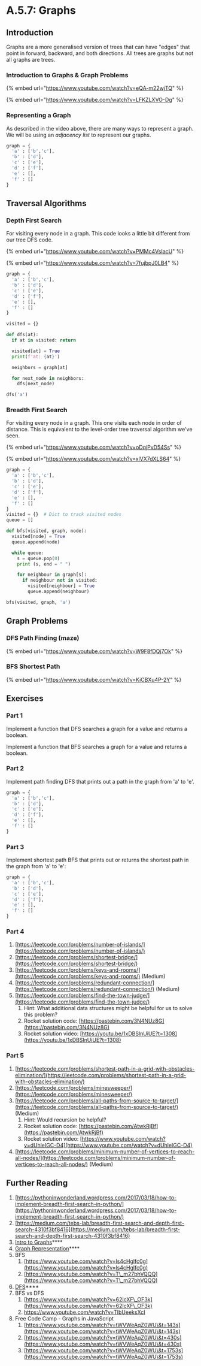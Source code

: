 # A.5.7: Graphs

## Introduction

Graphs are a more generalised version of trees that can have "edges" that point in forward, backward, and both directions. All trees are graphs but not all graphs are trees.

### Introduction to Graphs & Graph Problems

{% embed url="https://www.youtube.com/watch?v=eQA-m22wjTQ" %}

{% embed url="https://www.youtube.com/watch?v=LFKZLXVO-Dg" %}

### Representing a Graph

As described in the video above, there are many ways to represent a graph. We will be using an _adjacency list_ to represent our graphs.

```python
graph = {
  'a' : ['b','c'],
  'b' : ['d'],
  'c' : ['e'],
  'd' : ['f'],
  'e' : [],
  'f' : []
}
```

## Traversal Algorithms

### Depth First Search

For visiting every node in a graph. This code looks a little bit different from our tree DFS code.

{% embed url="https://www.youtube.com/watch?v=PMMc4VsIacU" %}

{% embed url="https://www.youtube.com/watch?v=7fujbpJ0LB4" %}

```python
graph = {
  'a' : ['b','c'],
  'b' : ['d'],
  'c' : ['e'],
  'd' : ['f'],
  'e' : [],
  'f' : []
}

visited = {}

def dfs(at):
  if at in visited: return

  visited[at] = True
  print(f'at: {at}')

  neighbors = graph[at]

  for next_node in neighbors:
    dfs(next_node)

dfs('a')
```

### Breadth First Search

For visiting every node in a graph. This one visits each node in order of distance. This is equivalent to the level-order tree traversal algorithm we've seen.

{% embed url="https://www.youtube.com/watch?v=oDqjPvD54Ss" %}

{% embed url="https://www.youtube.com/watch?v=xlVX7dXLS64" %}

```python
graph = {
  'a' : ['b','c'],
  'b' : ['d'],
  'c' : ['e'],
  'd' : ['f'],
  'e' : [],
  'f' : []
}
visited = {}  # Dict to track visited nodes
queue = []

def bfs(visited, graph, node):
  visited[node] = True
  queue.append(node)

  while queue:
    s = queue.pop(0)
    print (s, end = " ")

    for neighbour in graph[s]:
      if neighbour not in visited:
        visited[neighbour] = True
        queue.append(neighbour)

bfs(visited, graph, 'a')
```

## Graph Problems

### DFS Path Finding (maze)

{% embed url="https://www.youtube.com/watch?v=W9F8fDQj7Ok" %}

### BFS Shortest Path

{% embed url="https://www.youtube.com/watch?v=KiCBXu4P-2Y" %}

## Exercises

### Part 1

Implement a function that DFS searches a graph for a value and returns a boolean.

Implement a function that BFS searches a graph for a value and returns a boolean.

### Part 2

Implement path finding DFS that prints out a path in the graph from 'a' to 'e'.

```python
graph = {
  'a' : ['b','c'],
  'b' : ['d'],
  'c' : ['e'],
  'd' : ['f'],
  'e' : [],
  'f' : []
}
```

### Part 3

Implement shortest path BFS that prints out or returns the shortest path in the graph from 'a' to 'e':

```python
graph = {
  'a' : ['b','c'],
  'b' : ['d'],
  'c' : ['e'],
  'd' : ['f'],
  'e' : [],
  'f' : []
}
```

### Part 4

1. [https://leetcode.com/problems/number-of-islands/](https://leetcode.com/problems/number-of-islands/)
2. [https://leetcode.com/problems/shortest-bridge/](https://leetcode.com/problems/shortest-bridge/)
3. [https://leetcode.com/problems/keys-and-rooms/](https://leetcode.com/problems/keys-and-rooms/) (Medium)
4. [https://leetcode.com/problems/redundant-connection/](https://leetcode.com/problems/redundant-connection/) (Medium)
5. [https://leetcode.com/problems/find-the-town-judge/](https://leetcode.com/problems/find-the-town-judge/)
   1. Hint: What additional data structures might be helpful for us to solve this problem?
   2. Rocket solution code: [https://pastebin.com/3N4NUz8G](https://pastebin.com/3N4NUz8G)
   3. Rocket solution video: [https://youtu.be/1xDBSlnUiUE?t=1308](https://youtu.be/1xDBSlnUiUE?t=1308)

### Part 5

1. [https://leetcode.com/problems/shortest-path-in-a-grid-with-obstacles-elimination/](https://leetcode.com/problems/shortest-path-in-a-grid-with-obstacles-elimination/)
2. [https://leetcode.com/problems/minesweeper/](https://leetcode.com/problems/minesweeper/)
3. [https://leetcode.com/problems/all-paths-from-source-to-target/](https://leetcode.com/problems/all-paths-from-source-to-target/) (Medium)
   1. Hint: Would recursion be helpful?
   2. Rocket solution code: [https://pastebin.com/AtwkRjBf](https://pastebin.com/AtwkRjBf)
   3. Rocket solution video: [https://www.youtube.com/watch?v=dUhleIGC-D4](https://www.youtube.com/watch?v=dUhleIGC-D4)
4. [https://leetcode.com/problems/minimum-number-of-vertices-to-reach-all-nodes/](https://leetcode.com/problems/minimum-number-of-vertices-to-reach-all-nodes/) (Medium)

## Further Reading

1. [https://pythoninwonderland.wordpress.com/2017/03/18/how-to-implement-breadth-first-search-in-python/](https://pythoninwonderland.wordpress.com/2017/03/18/how-to-implement-breadth-first-search-in-python/)
2. [https://medium.com/tebs-lab/breadth-first-search-and-depth-first-search-4310f3bf8416](https://medium.com/tebs-lab/breadth-first-search-and-depth-first-search-4310f3bf8416)
3. [Intro to Graphs](https://www.youtube.com/watch?v=Pdk8U1r7qvk)****
4. [Graph Representation](https://www.youtube.com/watch?v=WQ2Tzlxl\_Xo)****
5. BFS
   1. [https://www.youtube.com/watch?v=ls4cHglfc0g](https://www.youtube.com/watch?v=ls4cHglfc0g)
   2. [https://www.youtube.com/watch?v=T\_m27bhVQQQ](https://www.youtube.com/watch?v=T\_m27bhVQQQ)
6. [DFS](https://www.youtube.com/watch?v=qH-mHxkoK0Q)****
7. BFS vs DFS
   1. [https://www.youtube.com/watch?v=62IcXF\_OF3k](https://www.youtube.com/watch?v=62IcXF\_OF3k)
   2. https://www.youtube.com/watch?v=TIbUeeksXcI
8. Free Code Camp - Graphs in JavaScript
   1. [https://www.youtube.com/watch?v=tWVWeAqZ0WU\&t=143s](https://www.youtube.com/watch?v=tWVWeAqZ0WU\&t=143s)
   2. [https://www.youtube.com/watch?v=tWVWeAqZ0WU\&t=430s](https://www.youtube.com/watch?v=tWVWeAqZ0WU\&t=430s)
   3. [https://www.youtube.com/watch?v=tWVWeAqZ0WU\&t=1753s](https://www.youtube.com/watch?v=tWVWeAqZ0WU\&t=1753s)
